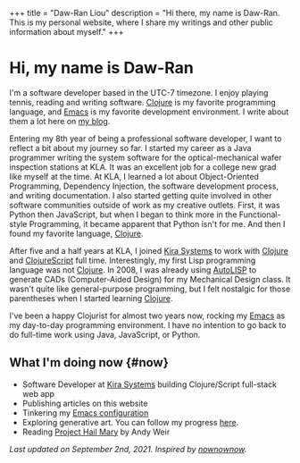 +++
title = "Daw-Ran Liou"
description = "Hi there, my name is Daw-Ran. This is my personal website, where I share my writings and other public information about myself."
+++

# Hi, my name is Daw-Ran

I'm a software developer based in the UTC-7 timezone. I enjoy playing tennis,
reading and writing software.  [Clojure] is my favorite programming language,
and [Emacs] is my favorite development environment.  I write about them a lot
here on [my blog].

Entering my 8th year of being a professional software developer, I want to
reflect a bit about my journey so far.  I started my career as a Java programmer
writing the system software for the optical-mechanical wafer inspection stations
at KLA.  It was an excellent job for a college new grad like myself at the time.
At KLA, I learned a lot about Object-Oriented Programming, Dependency Injection,
the software development process, and writing documentation.  I also started
getting quite involved in other software communities outside of work as my
creative outlets.  First, it was Python then JavaScript, but when I began to
think more in the Functional-style Programming, it became apparent that Python
isn't for me.  And then I found my favorite language, [Clojure].

After five and a half years at KLA, I joined [Kira Systems] to work with
[Clojure] and [ClojureScript] full time.  Interestingly, my first Lisp
programming language was not [Clojure].  In 2008, I was already using [AutoLISP]
to generate CADs (Computer-Aided Design) for my Mechanical Design class.  It
wasn't quite like general-purpose programming, but I felt nostalgic for those
parentheses when I started learning [Clojure].

I've been a happy Clojurist for almost two years now, rocking my [Emacs] as my
day-to-day programming environment.  I have no intention to go back to do
full-time work using Java, JavaScript, or Python.

## What I'm doing now {#now}

* Software Developer at [Kira Systems] building Clojure/Script full-stack web
  app
* Publishing articles on this website
* Tinkering my [Emacs configuration]
* Exploring generative art. You can follow my progress [here][sketchbook].
* Reading [Project Hail Mary] by Andy Weir

_Last updated on September 2nd, 2021. Inspired by [nownownow]._

[ClojureScript]: https://clojurescript.org/
[Clojure]: https://clojure.org/
[Emacs configuration]: https://github.com/dawranliou/emacs.d
[Emacs]: https://www.gnu.org/software/emacs/
[Kira Systems]: https://kirasystems.com/
[Project Hail Mary]: https://www.goodreads.com/book/show/54493401-project-hail-mary
[React]: https://reactjs.org/
[my blog]: @/blog/_index.md
[nownownow]: https://nownownow.com/about
[sketchbook]: https://github.com/dawranliou/sketch
[AutoLISP]:https://en.wikipedia.org/wiki/AutoLISP

<!--  LocalWords:  Stormlight Sanderson
 -->
